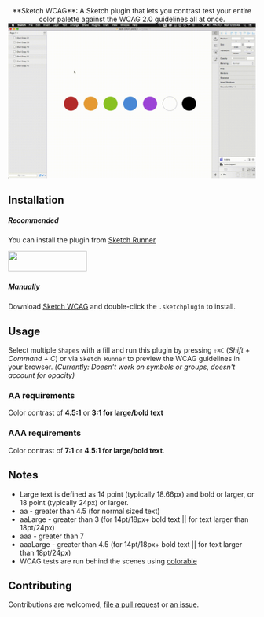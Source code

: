 <div align="center">
  **Sketch WCAG**: A Sketch plugin that lets you contrast test your entire color palette against the WCAG 2.0 guidelines all at once.
</div>

<div align="center">  
  <img alt="sketch-wcag" src="/clip.gif" />
</div>

## Installation

##### Recommended

You can install the plugin from [Sketch Runner](http://sketchrunner.com)

<a href="http://bit.ly/SketchRunnerWebsite">
  <img width="160" height="41" src="http://bit.ly/RunnerBadgeBlue">
</a>

##### Manually

Download [Sketch WCAG](https://github.com/bryanberger/sketch-wcag/releases/latest) and double-click the `.sketchplugin` to install.

## Usage

Select multiple `Shapes` with a fill and run this plugin by pressing `⇧⌘C` (*Shift + Command + C*) or via `Sketch Runner` to preview the WCAG guidelines in your browser. _(Currently: Doesn't work on symbols or groups, doesn't account for opacity)_

### AA requirements

Color contrast of **4.5:1** or **3:1 for large/bold text**

### AAA requirements

Color contrast of **7:1** or **4.5:1 for large/bold text**.

## Notes

- Large text is defined as 14 point (typically 18.66px) and bold or larger, or 18 point (typically 24px) or larger.
- aa - greater than 4.5 (for normal sized text)
- aaLarge - greater than 3 (for 14pt/18px+ bold text || for text larger than 18pt/24px)
- aaa - greater than 7
- aaaLarge - greater than 4.5 (for 14pt/18px+ bold text || for text larger than 18pt/24px)
- WCAG tests are run behind the scenes using [colorable](https://github.com/jxnblk/colorable)


## Contributing

Contributions are welcomed, [file a pull request](https://github.com/bryanberger/sketch-wcag/pulls) or [an issue](https://github.com/bryanberger/sketch-wcag/issues).
